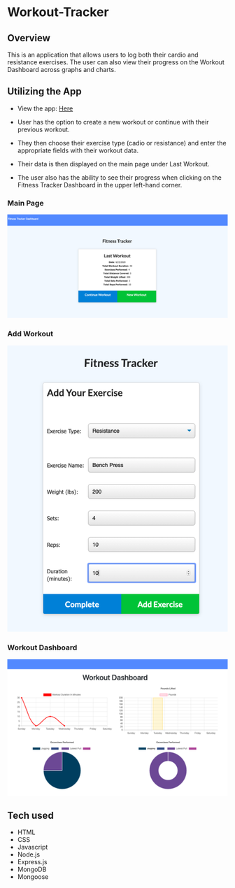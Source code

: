 # Workout-Tracker

## Overview
This is an application that allows users to log both their cardio and resistance exercises. The user can also view their progress on the Workout Dashboard across graphs and charts.

## Utilizing the App

- View the app: [Here](https://dubootcampeatdaburger.herokuapp.com/ "Here")

- User has the option to create a new workout or continue with their previous workout.

- They then choose their exercise type (cadio or resistance) and enter the appropriate fields with their workout data.

- Their data is then displayed on the main page under Last Workout.

- The user also has the ability to see their progress when clicking on the Fitness Tracker Dashboard in the upper left-hand corner.

### Main Page

![MainPage](/public/images/mainpage.png)

### Add Workout

![AddWorkout](/public/images/addworkout.png)

### Workout Dashboard

![WorkoutDashboard](/public/images/workoutdashboard.png)

## Tech used
- HTML
- CSS
- Javascript
- Node.js
- Express.js
- MongoDB
- Mongoose

